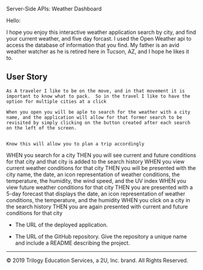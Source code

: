 Server-Side APIs: Weather Dashboard

Hello:

I hope you enjoy this interactive weather application search by city, and find your current weather, and five day forcast.  I used the Open Weather api to access the database of information that you find.  My father is an avid weather watcher as he is retired here in Tucson, AZ, and  I hope he likes it to.

## User Story

```
As A traveler I like to be on the move, and in that movement it is important to know what to pack.  So in the travel I like to have the option for multiple cities at a click

When you open you will be aple to search for the weather with a city name, and the application will allow for that former search to be revisited by simply clicking on the button created after each search on the left of the screen.  


Know this will allow you to plan a trip accordingly
```

WHEN you search for a city
THEN you will see current and future conditions for that city and that city is added to the search history
WHEN you view current weather conditions for that city
THEN you will be  presented with the city name, the date, an icon representation of weather conditions, the temperature, the humidity, the wind speed, and the UV index
WHEN you view future weather conditions for that city
THEN you are presented with a 5-day forecast that displays the date, an icon representation of weather conditions, the temperature, and the humidity
WHEN you click on a city in the search history
THEN you are again presented with current and future conditions for that city


* The URL of the deployed application.

* The URL of the GitHub repository. Give the repository a unique name and include a README describing the project.

- - -
© 2019 Trilogy Education Services, a 2U, Inc. brand. All Rights Reserved.
